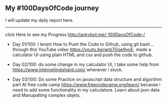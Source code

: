 
## My #100DaysOfCode journey

I will update my daily report here.

-------------------------------------------------------
click Here to see my Progress  http://ankybot.me/-100DaysOfCode-/

* Day 01/100: 
I lerant How to Push the Code to Github, using git bash... through this YouTube video https://youtu.be/wrb7Gge9yoE.
made a calculator UI using plain HTML and css and push the code to github.

* Day 02/100:
do some change in my calculator UI, I take some help from https://www.internetingishard.com/ whenever i stuck.

* Day 03/100:
Do some Practice on javascript data structure and algorithm part At free code camp https://www.freecodecamp.org/learn/
because i need to add some functionality in my calculatore.
Learn about json data and Manupalting complex objets.






 
